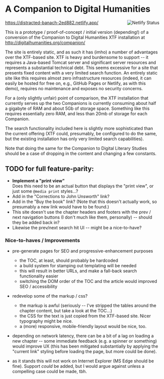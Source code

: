 # A Companion to Digital Humanities

<a href="https://app.netlify.com/sites/distracted-banach-2ed882/deploys"><img src="https://api.netlify.com/api/v1/badges/957c205d-5a3b-4b3b-9293-23607c822765/deploy-status" align="right" alt="Netlify Status"></a>
https://distracted-banach-2ed882.netlify.app/

This is a prototype / proof-of-concept / initial version (depending!) of a conversion of the Companion to Digital Humanities XTF installation at http://digitalhumanities.org/companion/

The site is entirely static, and as such it has (imho) a number of advantages over the XTF-based site. XTF is heavy and burdensome to support -- it requires a Java-based Tomcat server and significant server resources and represents a substantial technical debt. This seems excessive for a site that presents fixed content with a very limited search function. An entirely static site like this requires almost zero infrastructure resources (indeed, it can easily be hosted for free on, e.g., GitHub Pages or Netlify, as with this demo), requires no maintenance and exposes no security concerns.

For a (only slightly unfair) point of comparison, the XTF installation that currently serves up the two Companions is currently consuming about half a gigabyte of RAM and about 5Gb of storage space. Something like this requires essentially zero RAM, and less than 20mb of storage for each Companion.

The search functionality included here is slightly more sophisticated than the current offering (XTF could, presumably, be configured to do the same, but the existing installation has only very limited search capabilities).

Note that doing the same for the Companion to Digital Literary Studies should be a case of dropping in the content and changing a few constants.

## TODO for full feature-parity:

- **Implement a "print view"**  
  Does this need to be an actual button that displays the "print view", or just some `@media print` styles...?
- Add in the "Corrections to John Unsworth" link?
- Add in the "Buy the book" link? (Note that this doesn't actually work, so presumably a new link would have to be found.)
- This site doesn't use the chapter headers and footers with the prev / next navigation buttons (I don't much like them, personally) -- should they be added back in?
- Likewise the prev/next search hit UI -- might be a nice-to-have?

### Nice-to-haves / Improvements

- pre-generate pages for SEO and progressive-enhancement purposes

  - the TOC, at least, should probably be hardcoded
  - a build system for stamping out templating will be needed
  - this will result in better URLs, and make a fall-back search functionality easier
  - switching the DOM order of the TOC and the article would improved SEO / accessibility

- redevelop some of the markup / css?

  - the markup is awful (seriously -- I've stripped the tables around the chapter content, but take a look at the TOC...)
  - the CSS for the text is just copied from the XTF-based site. Nicer typography might be nice.
  - a (more) responsive, mobile-friendly layout would be nice, too.

- depending on network latency, there can be a bit of a lag on loading a new chapter -- some immediate feedback (e.g. a spinner or something) would improve UX (this has been mitigated substantially by applying the "current link" styling before loading the page, but more could be done).

- as it stands this will not work on Internet Explorer (MS Edge should be fine). Support _could_ be added, but I would argue against unless a compelling case could be made, tbh.
